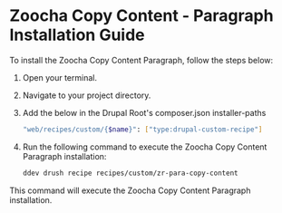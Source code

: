 # Zoocha Copy Content - Paragraph Installation Guide

To install the Zoocha Copy Content Paragraph, follow the steps below:

1. Open your terminal.
2. Navigate to your project directory.
3. Add the below in the Drupal Root's composer.json installer-paths
    ```sh
    "web/recipes/custom/{$name}": ["type:drupal-custom-recipe"]
    ```
4. Run the following command to execute the Zoocha Copy Content Paragraph installation:

    ```sh
    ddev drush recipe recipes/custom/zr-para-copy-content
    ```

This command will execute the Zoocha Copy Content Paragraph installation.
